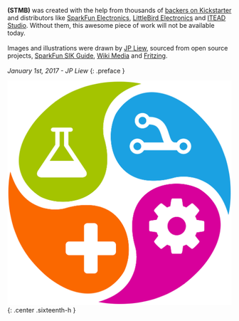 **(STMB)** was created with the help from thousands of [backers on Kickstarter](https://www.kickstarter.com/projects/stemtera/stemtera-breadboard-arduino-compatible-built-in-br/community) and distributors like [SparkFun Electronics](https://www.sparkfun.com), [LittleBird Electronics](https://littlebirdelectronics.com.au) and [ITEAD Studio](http://itead.cc). Without them, this awesome piece of work will not be available today.<br/><br/>Images and illustrations were drawn by [JP Liew](http://jpliew.com), sourced from open source projects, [SparkFun SIK Guide](https://www.sparkfun.com/products/12060), [Wiki Media](https://commons.wikimedia.org) and [Fritzing](http://fritzing.org).<br/><br/>*January 1st, 2017 - JP Liew*
{: .preface }

![(STMB) Logo](/img/logo.svg){: .center .sixteenth-h }
